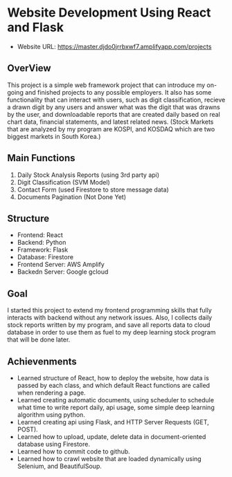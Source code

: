 # Website Development Using React and Flask

- Website URL: <https://master.djdo0jrrbxwf7.amplifyapp.com/projects>

## OverView
This project is a simple web framework project that can introduce my on-going and finished projects to any possible employers.
It also has some functionality that can interact with users, such as digit classification, recieve a drawn digit by any users and answer what was the digit that was drawns by the user, and downloadable reports that are created daily based on real chart data, financial statements, and latest related news. (Stock Markets that are analyzed by my program are KOSPI, and KOSDAQ which are two biggest markets in South Korea.)

## Main Functions
1. Daily Stock Analysis Reports (using 3rd party api)
2. Digit Classification (SVM Model)
3. Contact Form (used Firestore to store message data)
4. Documents Pagination (Not Done Yet)

## Structure
- Frontend: React
- Backend: Python
- Framework: Flask
- Database: Firestore
- Frontend Server: AWS Amplify
- Backedn Server: Google gcloud

## Goal
I started this project to extend my frontend programming skills that fully interacts with backend without any network issues. Also, I collects daily stock reports written by my program, and save all reports data to cloud database in order to use them as fuel to my deep learning stock program that will be done later.

## Achievenments
- Learned structure of React, how to deploy the website, how data is passed by each class, and which default React functions are called when rendering a page.
- Learned creating automatic documents, using scheduler to schedule what time to write report daily, api usage, some simple deep learning algorithm using python.
- Learned creating api using Flask, and HTTP Server Requests (GET, POST).
- Learned how to upload, update, delete data in document-oriented database using Firestore.
- Learned how to commit code to github.
- Learned how to crawl website that are loaded dynamically using Selenium, and BeautifulSoup.
